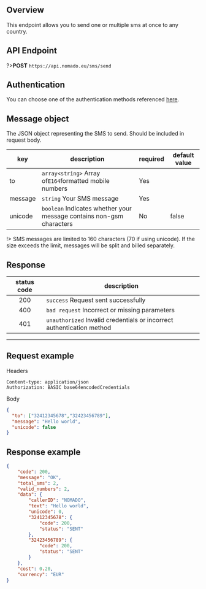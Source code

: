 ## Overview
This endpoint allows you to send one or multiple sms at once to any country.

## API Endpoint

?>**POST** `https://api.nomado.eu/sms/send`

## Authentication
You can choose one of the authentication methods referenced [here](/authentication.md).

## Message object
The JSON object representing the SMS to send. Should be included in request body.

| key | description | required | default value |
|---|---|---|---|
|to|`array<string>` Array of`E164`formatted mobile numbers | Yes |  |
|message|`string` Your SMS message| Yes | |
|unicode|`boolean` Indicates whether your message contains non-gsm characters | No | false |

!> SMS messages are limited to 160 characters (70 if using unicode). If the size exceeds the limit, messages will be split and billed separately.

## Response

| status code | description |
|:---:|---|
|200|`success` Request sent successfully |
|400|`bad request` Incorrect or missing parameters |
|401|`unauthorized` Invalid credentials or incorrect authentication method |

___

## Request example
Headers
```
Content-type: application/json
Authorization: BASIC base64encodedCredentials
```
Body
```json
{
  "to": ["32412345678","32423456789"],
  "message": "Hello world",
  "unicode": false
}
```


## Response example
```json
{
    "code": 200,
    "message": "OK",
    "total_sms": 2,
    "valid_numbers": 2,
    "data": {
        "callerID": "NOMADO",
        "text": "Hello world",
        "unicode": 0,
        "32412345678": {
            "code": 200,
            "status": "SENT"
        },
        "32423456789": {
            "code": 200,
            "status": "SENT"
        }
    },
    "cost": 0.20,
    "currency": "EUR"
}
```

